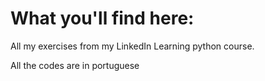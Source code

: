 # What you'll find here:

All my exercises from my LinkedIn Learning python course.

All the codes are in portuguese
